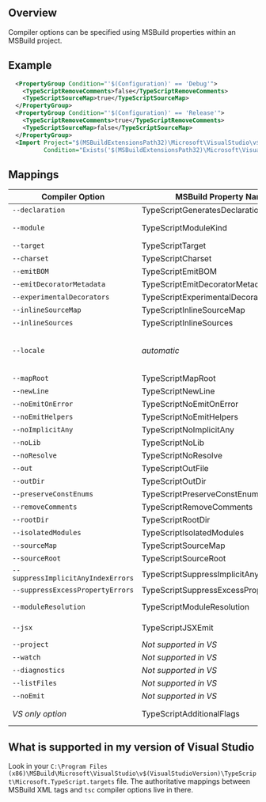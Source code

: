 ## Overview

Compiler options can be specified using MSBuild properties within an MSBuild project.

## Example

```XML
  <PropertyGroup Condition="'$(Configuration)' == 'Debug'">
    <TypeScriptRemoveComments>false</TypeScriptRemoveComments>
    <TypeScriptSourceMap>true</TypeScriptSourceMap>
  </PropertyGroup>
  <PropertyGroup Condition="'$(Configuration)' == 'Release'">
    <TypeScriptRemoveComments>true</TypeScriptRemoveComments>
    <TypeScriptSourceMap>false</TypeScriptSourceMap>
  </PropertyGroup>
  <Import Project="$(MSBuildExtensionsPath32)\Microsoft\VisualStudio\v$(VisualStudioVersion)\TypeScript\Microsoft.TypeScript.targets"
          Condition="Exists('$(MSBuildExtensionsPath32)\Microsoft\VisualStudio\v$(VisualStudioVersion)\TypeScript\Microsoft.TypeScript.targets')" />
```

## Mappings

Compiler Option                              | MSBuild Property Name                      | Allowed Values
---------------------------------------------|--------------------------------------------|-----------------
`--declaration`                              | TypeScriptGeneratesDeclarations            | boolean
`--module`                                   | TypeScriptModuleKind                       | `AMD`, `CommonJs`, `UMD`, or `System`
`--target`                                   | TypeScriptTarget                           | `ES3`, `ES5`, or `ES6`
`--charset`                                  | TypeScriptCharset                          |
`--emitBOM`                                  | TypeScriptEmitBOM                          | boolean
`--emitDecoratorMetadata`                    | TypeScriptEmitDecoratorMetadata            | boolean
`--experimentalDecorators`                   | TypeScriptExperimentalDecorators           | boolean
`--inlineSourceMap`                          | TypeScriptInlineSourceMap                  | boolean
`--inlineSources`                            | TypeScriptInlineSources                    | boolean
`--locale`                                   | *automatic*                                | Automatically set to PreferredUILang value
`--mapRoot`                                  | TypeScriptMapRoot                          | File path
`--newLine`                                  | TypeScriptNewLine                          | `CRLF` or `LF`
`--noEmitOnError`                            | TypeScriptNoEmitOnError                    | boolean
`--noEmitHelpers`                            | TypeScriptNoEmitHelpers                    | boolean
`--noImplicitAny`                            | TypeScriptNoImplicitAny                    | boolean
`--noLib`                                    | TypeScriptNoLib                            | boolean
`--noResolve`                                | TypeScriptNoResolve                        | boolean
`--out`                                      | TypeScriptOutFile                          | File path
`--outDir`                                   | TypeScriptOutDir                           | File path
`--preserveConstEnums`                       | TypeScriptPreserveConstEnums               | boolean
`--removeComments`                           | TypeScriptRemoveComments                   | boolean
`--rootDir`                                  | TypeScriptRootDir                          | File path
`--isolatedModules`                          | TypeScriptIsolatedModules                  | boolean
`--sourceMap`                                | TypeScriptSourceMap                        | File path
`--sourceRoot`                               | TypeScriptSourceRoot                       | File path
`--suppressImplicitAnyIndexErrors`           | TypeScriptSuppressImplicitAnyIndexErrors   | boolean
`--suppressExcessPropertyErrors`             |  TypeScriptSuppressExcessPropertyErrors    | boolean
`--moduleResolution`                         | TypeScriptModuleResolution                 | `Classic` or `NodeJs`
`--jsx`                                      | TypeScriptJSXEmit                          | `React` or `Preserve`
`--project`                                  | *Not supported in VS*                      |
`--watch`                                    | *Not supported in VS*                      |
`--diagnostics`                              | *Not supported in VS*                      |
`--listFiles`                                | *Not supported in VS*                      |
`--noEmit`                                   | *Not supported in VS*                      |
*VS only option*                             | TypeScriptAdditionalFlags                  | *Any compiler option*


## What is supported in my version of Visual Studio

Look in your `C:\Program Files (x86)\MSBuild\Microsoft\VisualStudio\v$(VisualStudioVersion)\TypeScript\Microsoft.TypeScript.targets` file.
The authoritative mappings between MSBuild XML tags and `tsc` compiler options live in there.
